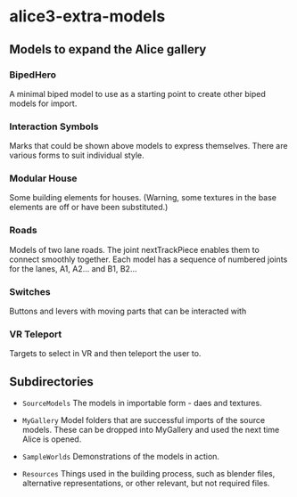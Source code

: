 # alice3-extra-models

## Models to expand the Alice gallery

### BipedHero
A minimal biped model to use as a starting point to create other biped models for import.

### Interaction Symbols
Marks that could be shown above models to express themselves.
There are various forms to suit individual style.

### Modular House
Some building elements for houses. (Warning, some textures in the base elements are off or have been substituted.)

### Roads
Models of two lane roads. The joint nextTrackPiece enables them to connect smoothly together.
Each model has a sequence of numbered joints for the lanes, A1, A2… and B1, B2…

### Switches
Buttons and levers with moving parts that can be interacted with

### VR Teleport
Targets to select in VR and then teleport the user to.

## Subdirectories

- `SourceModels` The models in importable form - daes and textures.

- `MyGallery` Model folders that are successful imports of the source models. These can be dropped into MyGallery and used the next time Alice is opened.

- `SampleWorlds` Demonstrations of the models in action.

- `Resources` Things used in the building process, such as blender files, alternative representations, or other relevant, but not required files.